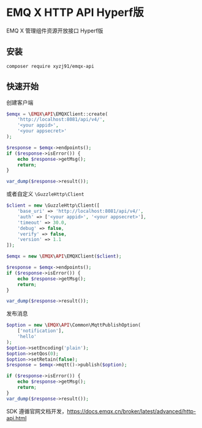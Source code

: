 # EMQ X HTTP API Hyperf版

EMQ X 管理组件资源开放接口 Hyperf版

## 安装

```shell
composer require xyzj91/emqx-api
```

## 快速开始

创建客户端

```php
$emqx = \EMQX\API\EMQXClient::create(
    'http://localhost:8081/api/v4/',
    '<your appid>',
    '<your appsecret>'
);

$response = $emqx->endpoints();
if ($response->isError()) {
    echo $response->getMsg();
    return;
}

var_dump($response->result());
```

或者自定义 `\GuzzleHttp\Client`

```php
$client = new \GuzzleHttp\Client([
    'base_uri' => 'http://localhost:8081/api/v4/',
    'auth' => ['<your appid>', '<your appsecret>'],
    'timeout' => 30.0,
    'debug' => false,
    'verify' => false,
    'version' => 1.1
]);

$emqx = new \EMQX\API\EMQXClient($client);

$response = $emqx->endpoints();
if ($response->isError()) {
    echo $response->getMsg();
    return;
}

var_dump($response->result());
```

发布消息

```php
$option = new \EMQX\API\Common\MqttPublishOption(
    ['notification'],
    'hello'
);
$option->setEncoding('plain');
$option->setQos(0);
$option->setRetain(false);
$response = $emqx->mqtt()->publish($option);

if ($response->isError()) {
    echo $response->getMsg();
    return;
}
var_dump($response->result());
```

SDK 遵循官网文档开发，https://docs.emqx.cn/broker/latest/advanced/http-api.html




